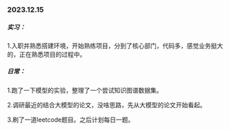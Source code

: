 ### 2023.12.15

##### 实习：

1.入职并熟悉搭建环境，开始熟练项目，分到了核心部门，代码多，感觉业务挺大的，正在熟悉项目的过程中。

##### 日常：

1.跑了一下模型的实验，整理了一个尝试知识图谱数据集。

2.调研最近的结合大模型的论文，没啥思路，先从大模型的论文开始看起。

3.刷了一道leetcode题目。之后计划每日一题。

